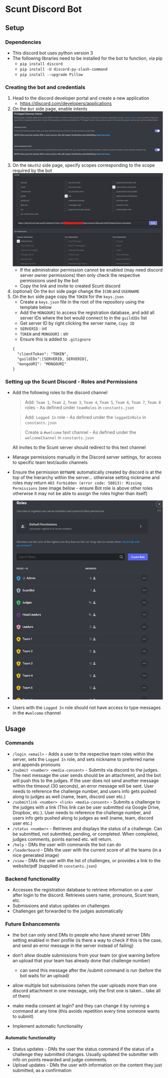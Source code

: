 # Scunt Discord Bot
## Setup
### Dependencies
* This discord bot uses python version 3
* The following libraries need to be installed for the bot to function, via pip
  * ```pip install discord```
  * ```pip install -U discord-py-slash-command```
  * ```pip install --upgrade Pillow```

### Creating the bot and credentials
1. Head to the discord developer portal and create a new application
    * https://discord.com/developers/applications
2.  On the ```Bot``` side page, enable intents 
    ![intents](/setup/Intents.png)
3. On the ```OAuth2``` side page, specify scopes corresponding to the scope required by the bot
    ![scope](/setup/Scopes.png)
    * If the administrator permission cannot be enabled (may need discord server owner permissions) then only check the respective permissions used by the bot
    * Copy the link and invite to created Scunt discord
4. (optional) On the ```Bot``` side page change the ```ICON``` and ```USERNAME```
5. On the ```Bot``` side page copy the ```TOKEN``` for the ```keys.json```
    * Create a ```keys.json``` file in the root of the repository using the template below
    * Add the ```MONGOURI``` to access the registration database, and add all server IDs where the bot would connect to in the ```guildIDs``` list
    * Get server ID by right clicking the server name, ```Copy ID```
    * ```SERVERID``` : int
    * ```TOKEN``` and ```MONGOURI``` : str
    * Ensure this is added to ```.gitignore```
    ```
    {
      "clientToken": "TOKEN",
      "guildIDs":[SERVERID, SERVERID],
      "mongoURI": "MONGOURI"
    }
    ```
### Setting up the Scunt Discord - Roles and Permissions
  * Add the following roles to the discord channel
    
    > Add: ```Team 1```, ```Team 2```, ```Team 3```, ```Team 4```, ```Team 5```, ```Team 6```, ```Team 7```, ```Team 8``` roles - As defined under ```teamRoles``` in ```constants.json```

    > Add: ```Logged In``` role - As defined under the ```loggedInRole``` in ```constants.json```

    > Create a ```#welcome``` text channel - As defined under the ```welcomeChannel``` in ```constants.json```

    All invites to the Scunt server should redirect to this text channel

  * Manage permissions manually in the Discord server settings, for access to specific team text/audio channels
  * Ensure the permission ```BOTNAME``` automatically created by discord is at the top of the hierarchy within the server... otherwise setting nickname and roles may return ```403 Forbidden (error code: 50013): Missing Permissions``` (see image below - ensure Bot role is above other roles otherwise it may not be able to assign the roles higher than itself)
  * ![hierarchy](/setup/Hierarchy.png)
  * Users with the ```Logged In``` role should not have access to type messages in the ```#welcome``` channel

## Usage

### Commands
  * ```/login <email>``` - Adds a user to the respective team roles within the server, sets the ```Logged In``` role, and sets nickname to preferred name and appends pronouns
  * ```/submit <number> <media-consent>``` - Submits via discord to the judges. The next message the user sends should be an attachment, and the bot will push this to the judges. If the user does not send another message within the timeout (30 seconds), an error message will be sent. User needs to reference the challenge number, and users info gets pushed along to judges as well (name, team, discord user etc.)
  * ```/submitlink <number> <link> <media-consent>``` - Submits a challenge to the judges with a link (This link can be user submitted via Google Drive, Dropbox, etc.). User needs to reference the challenge number, and users info gets pushed along to judges as well (name, team, discord user etc.)
  * ```/status <number>``` - Retrieves and displays the status of a challenge. Can be submitted, not submitted, pending, or completed. When completed, judges comments, points earned etc. will return.
  * ```/help``` - DMs the user with commands the bot can do
  * ```/leaderboard``` - DMs the user with the current score of all the teams (in a nice generated image)
  * ```/view``` - DMs the user with the list of challenges, or provides a link to the website/pdf (supplied in ```constants.json```)

### Backend functionality
  * Accesses the registration database to retrieve information on a user after login to the discord. Retrieves users name, pronouns, Scunt team, etc.
  * Submissions and status updates on challenges
  * Challenges get forwarded to the judges automatically 

### Future Enhancements
  * the bot can only send DMs to people who have shared server DMs setting enabled in their profile (is there a way to check if this is the case, and send an error message in the server instead of failing)
  * don’t allow double submissions from your team (or give warning before an upload that your team has already done that challenge number)
    * can send this message after the /submit command is run (before the bot waits for an upload)
  * allow multiple bot submissions (when the user uploads more than one discord attachment in one message, only the first one is taken... take all of them)
  * make media consent at login? and they can change it by running a command at any time (this avoids repetition every time someone wants to submit)
  
  * Implement automatic functionality
#### Automatic functionality
  * Status updates - DMs the user the status command if the status of a challenge they submitted changes. Usually updated the submitter with info on points rewarded and judge comments.
  * Upload updates - DMs the user with information on the content they just submitted, as a confirmation